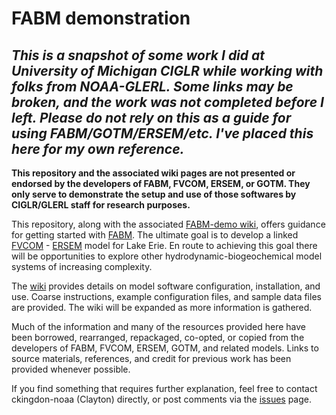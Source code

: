 # FABM demonstration

***This is a snapshot of some work I did at University of Michigan CIGLR while working with folks from NOAA-GLERL. Some links may be broken, and the work was not completed before I left. Please do not rely on this as a guide for using FABM/GOTM/ERSEM/etc. I've placed this here for my own reference.***
---


**This repository and the associated wiki pages are not presented or endorsed by the developers of FABM, FVCOM, ERSEM, or GOTM. They only serve to demonstrate the setup and use of those softwares by CIGLR/GLERL staff for research purposes.**

This repository, along with the associated [FABM-demo wiki](https://github.com/ckingdon/FABM-demo/wiki), offers guidance for getting started with [FABM](https://github.com/fabm-model/fabm). The ultimate goal is to develop a linked [FVCOM](http://fvcom.smast.umassd.edu/fvcom/) - [ERSEM](https://www.pml.ac.uk/Modelling_at_PML/Models/ERSEM) model for Lake Erie. En route to achieving this goal there will be opportunities to explore other hydrodynamic-biogeochemical model systems of increasing complexity.

The [wiki](https://github.com/ckingdon/FABM-demo/wiki) provides details on model software configuration, installation, and use. Coarse instructions, example configuration files, and sample data files are provided. The wiki will be expanded as more information is gathered. 

Much of the information and many of the resources provided here have been borrowed, rearranged, repackaged, co-opted, or copied from the developers of FABM, FVCOM, ERSEM, GOTM, and related models. Links to source materials, references, and credit for previous work has been provided whenever possible.

If you find something that requires further explanation, feel free to contact ckingdon-noaa (Clayton) directly, or post comments via the [issues](https://github.com/ckingdon/FABM-tutorial/issues) page.
